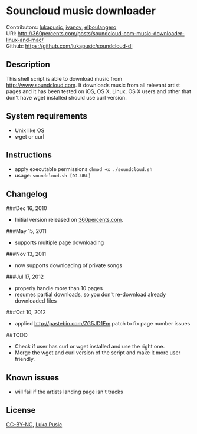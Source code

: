 # Souncloud music downloader

Contributors: [lukapusic](https://github.com/lukapusic), [ivanov](https://github.com/ivanov), [elboulangero](https://github.com/elboulangero)  
URI: http://360percents.com/posts/soundcloud-com-music-downloader-linux-and-mac/  
Github: https://github.com/lukapusic/soundcloud-dl

## Description
This shell script is able to download music from http://www.soundcloud.com.
It downloads music from all relevant artist pages and it has been tested on iOS, OS X, Linux.
OS X users and other that don't have wget installed should use curl version.

## System requirements
* Unix like OS
* wget or curl

## Instructions
* apply executable permissions ```chmod +x ./soundcloud.sh```
* usage: ```soundcloud.sh [DJ-URL]```

## Changelog

###Dec 16, 2010
* Initial version released on [360percents.com](http://360percents.com/posts/soundcloud-com-music-downloader-linux-and-mac/).

###May 15, 2011
* supports multiple page downloading

###Nov 13, 2011
* now supports downloading of private songs

###Jul 17, 2012
* properly handle more than 10 pages
* resumes partial downloads, so you don't re-download already downloaded files

###Oct 10, 2012
* applied http://pastebin.com/ZG5JD1Em patch to fix page number issues

##TODO
* Check if user has curl or wget installed and use the right one.
* Merge the wget and curl version of the script and make it more user friendly.

## Known issues
* will fail if the artists landing page isn't tracks

## License
[CC-BY-NC](https://creativecommons.org/licenses/by-nc/2.0/), [Luka Pusic](http://pusic.si)